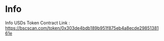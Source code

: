 # Info
Info USDs Token
Contract Link : https://bscscan.com/token/0x303de4bdb189b951f875eb4a8ecde2985138161e
